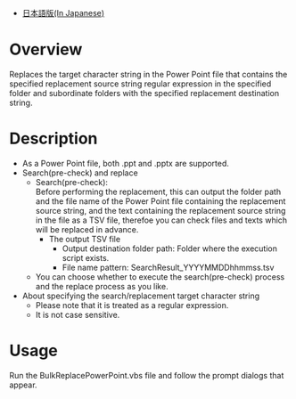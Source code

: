 - [日本語版(In Japanese)](./README_JP.md)

# Overview
Replaces the target character string in the Power Point file that contains the specified replacement source string regular expression in the specified folder and subordinate folders with the specified replacement destination string.

# Description
- As a Power Point file, both .ppt and .pptx are supported.
- Search(pre-check) and replace
  - Search(pre-check):  
    Before performing the replacement, this can output the folder path and the file name of the Power Point file containing the replacement source string, and the text containing the replacement source string in the file as a TSV file, therefoe you can check files and texts which will be replaced in advance.
    - The output TSV file
      - Output destination folder path: Folder where the execution script exists.
      - File name pattern: SearchResult_YYYYMMDDhhmmss.tsv
  - You can choose whether to execute the search(pre-check) process and the replace process as you like.
- About specifying the search/replacement target character string
  - Please note that it is treated as a regular expression.
  - It is not case sensitive.

# Usage
Run the BulkReplacePowerPoint.vbs file and follow the prompt dialogs that appear.
